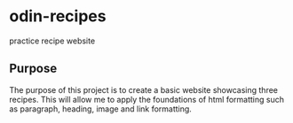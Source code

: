# odin-recipes
 practice recipe website
## Purpose
The purpose of this project is to create a basic website showcasing three recipes. 
This will allow me to apply the foundations of html formatting such as paragraph, heading, image and link formatting.